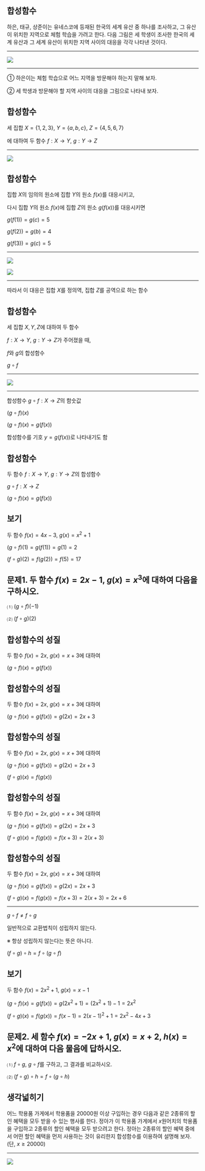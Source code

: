 
## 합성함수

하은, 태규, 상준이는 유네스코에 등재된 한국의 세계 유산 중 하나를 조사하고, 그 유산이 위치한 지역으로 체험 학습을 가려고 한다. 다음 그림은 세 학생이 조사한 한국의 세계 유산과 그 세계 유산이 위치한 지역 사이의 대응을 각각 나타낸 것이다.

---

![](Pasted%20image%2020250810205825.png)

---

① 하은이는 체험 학습으로 어느 지역을 방문해야 하는지 말해 보자.

② 세 학생과 방문해야 할 지역 사이의 대응을 그림으로 나타내 보자.

## 합성함수

세 집합 $X=\lbrace 1, 2, 3\rbrace$, $Y=\lbrace a, b, c\rbrace$, $Z=\lbrace 4, 5, 6, 7\rbrace$

에 대하여 두 함수 $f:X\longrightarrow Y$, $g:Y\longrightarrow Z$

---

![](Pasted%20image%2020250810211259.png)

## 합성함수

집합 $X$의 임의의 원소에 집합 $Y$의 원소 $f(x)$를 대응시키고,

다시 집합 $Y$의 원소 $f(x)$에 집합 $Z$의 원소 $g(f(x))$를 대응시키면

$g(f(1))=g(c)=5$

$g(f(2))=g(b)=4$

$g(f(3))=g(c)=5$

---

![](Pasted%20image%2020250810211259.png)

![](Pasted%20image%2020250810213236.png)

---

따라서 이 대응은 집합 $X$를 정의역, 집합 $Z$를 공역으로 하는 함수

## 합성함수

세 집합 $X, Y, Z$에 대하여 두 함수

$f:X\longrightarrow Y$, $g:Y\longrightarrow Z$가 주어졌을 때,

$f$와 $g$의 합성함수

$g\circ f$

---

![](Pasted%20image%2020250810213806.png)

---

합성함수 $g\circ f:X\longrightarrow Z$의 함숫값

$(g\circ f)(x)$

$(g\circ f)(x)=g(f(x))$

합성함수를 기호 $y=g(f(x))$로 나타내기도 함

## 합성함수

두 함수 $f:X\longrightarrow Y$, $g:Y\longrightarrow Z$의 합성함수

$g\circ f:X\longrightarrow Z$

$(g\circ f)(x)=g(f(x))$

## 보기

두 함수 $f(x)=4x-3$, $g(x)=x^2+1$

$(g\circ f)(1)=g(f(1))=g(1)=2$

$(f\circ g)(2)=f(g(2))=f(5)=17$

## 문제1. 두 함수 $f(x)=2x-1$, $g(x)=x^3$에 대하여 다음을 구하시오. 

⑴ $(g\circ f)(-1)$

⑵ $(f\circ g)(2)$

## 합성함수의 성질

두 함수 $f(x)=2x$, $g(x)=x+3$에 대하여 

$(g\circ f)(x)=g(f(x))$

## 합성함수의 성질

두 함수 $f(x)=2x$, $g(x)=x+3$에 대하여 

$(g\circ f)(x)=g(f(x))=g(2x)=2x+3$

## 합성함수의 성질

두 함수 $f(x)=2x$, $g(x)=x+3$에 대하여 

$(g\circ f)(x)=g(f(x))=g(2x)=2x+3$

$(f\circ g)(x)=f(g(x))$

## 합성함수의 성질

두 함수 $f(x)=2x$, $g(x)=x+3$에 대하여 

$(g\circ f)(x)=g(f(x))=g(2x)=2x+3$

$(f\circ g)(x)=f(g(x))=f(x+3)=2(x+3)$

## 합성함수의 성질

두 함수 $f(x)=2x$, $g(x)=x+3$에 대하여 

$(g\circ f)(x)=g(f(x))=g(2x)=2x+3$

$(f\circ g)(x)=f(g(x))=f(x+3)=2(x+3)=2x+6$

---

$g\circ f\neq f\circ g$

일반적으로 교환법칙이 성립하지 않는다.

※ 항상 성립하지 않는다는 뜻은 아니다.

$(f\circ g)\circ h=f\circ(g\circ f)$

## 보기

두 함수 $f(x)=2x^2+1$, $g(x)=x-1$

$(g\circ f)(x)=g(f(x))=g(2x^2+1)=(2x^2+1)-1=2x^2$

$(f\circ g)(x)=f(g(x))=f(x-1)=2(x-1)^2+1=2x^2-4x+3$

## 문제2. 세 함수 $f(x)=-2x+1$, $g(x)=x+2$, $h(x)=x^2$에 대하여 다음 물음에 답하시오.

⑴ $f\circ g$, $g\circ f$를 구하고, 그 결과를 비교하시오. 

⑵ $(f\circ g)\circ h=f\circ(g\circ h)$

## 생각넓히기

어느 학용품 가게에서 학용품을 20000원 이상 구입하는 경우 다음과 같은 2종류의 할인 혜택을 모두 받을 수 있는 행사를 한다. 정아가 이 학용품 가게에서 $x$원어치의 학용품을 구입하고 2종류의 할인 혜택을 모두 받으려고 한다. 정아는 2종류의 할인 혜택 중에서 어떤 할인 혜택을 먼저 사용하는 것이 유리한지 합성함수를 이용하여 설명해 보자. (단, $x\geq 20000$)

---

![](Pasted%20image%2020250810215927.png)

